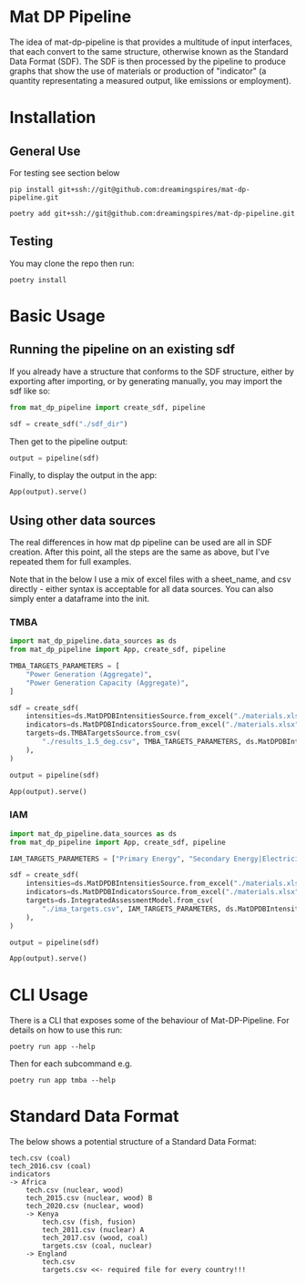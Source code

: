 # Mat DP Pipeline

The idea of mat-dp-pipeline is that provides a multitude of input interfaces, that each convert to the same structure, otherwise known as the Standard Data Format (SDF). The SDF is then processed by the pipeline to produce graphs that show the use of materials or production of "indicator" (a quantity representating a measured output, like emissions or employment).

# Installation

## General Use

For testing see section below

`pip install git+ssh://git@github.com:dreamingspires/mat-dp-pipeline.git`

`poetry add git+ssh://git@github.com:dreamingspires/mat-dp-pipeline.git`

## Testing

You may clone the repo then run:

`poetry install`

# Basic Usage

## Running the pipeline on an existing sdf

If you already have a structure that conforms to the SDF structure, either by exporting after importing, or by generating manually, you may import the sdf like so:
```py
from mat_dp_pipeline import create_sdf, pipeline

sdf = create_sdf("./sdf_dir")
```

Then get to the pipeline output:
```py
output = pipeline(sdf)
```

Finally, to display the output in the app:

```py
App(output).serve()
```

## Using other data sources

The real differences in how mat dp pipeline can be used are all in SDF creation. After this point, all the steps are the same as above, but I've repeated them for full examples.

Note that in the below I use a mix of excel files with a sheet_name, and csv directly - either syntax is acceptable for all data sources. You can also simply enter a dataframe into the init.

### TMBA

```py
import mat_dp_pipeline.data_sources as ds
from mat_dp_pipeline import App, create_sdf, pipeline

TMBA_TARGETS_PARAMETERS = [
	"Power Generation (Aggregate)",
	"Power Generation Capacity (Aggregate)",
]

sdf = create_sdf(
	intensities=ds.MatDPDBIntensitiesSource.from_excel("./materials.xlsx", sheet_name = "Material intensities"),
	indicators=ds.MatDPDBIndicatorsSource.from_excel("./materials.xlsx", sheet_name = "Material emissions"),
	targets=ds.TMBATargetsSource.from_csv(
		"./results_1.5_deg.csv", TMBA_TARGETS_PARAMETERS, ds.MatDPDBIntensitiesSource
	),
)

output = pipeline(sdf)

App(output).serve()

```
### IAM

```py
import mat_dp_pipeline.data_sources as ds
from mat_dp_pipeline import App, create_sdf, pipeline

IAM_TARGETS_PARAMETERS = ["Primary Energy", "Secondary Energy|Electricity"]

sdf = create_sdf(
	intensities=ds.MatDPDBIntensitiesSource.from_excel("./materials.xlsx", sheet_name = "Material intensities"),
	indicators=ds.MatDPDBIndicatorsSource.from_excel("./materials.xlsx", sheet_name = "Material emissions"),
	targets=ds.IntegratedAssessmentModel.from_csv(
		"./ima_targets.csv", IAM_TARGETS_PARAMETERS, ds.MatDPDBIntensitiesSource
	),
)

output = pipeline(sdf)

App(output).serve()
```

# CLI Usage

There is a CLI that exposes some of the behaviour of Mat-DP-Pipeline. For details on how to use this run:

`poetry run app --help`

Then for each subcommand e.g.

`poetry run app tmba --help`



# Standard Data Format

The below shows a potential structure of a Standard Data Format:

```
tech.csv (coal)
tech_2016.csv (coal)
indicators
-> Africa
	tech.csv (nuclear, wood)
	tech_2015.csv (nuclear, wood) B
	tech_2020.csv (nuclear, wood)
	-> Kenya
		tech.csv (fish, fusion)
		tech_2011.csv (nuclear) A
		tech_2017.csv (wood, coal)
		targets.csv (coal, nuclear)
	-> England
		tech.csv
		targets.csv <<- required file for every country!!!
```
